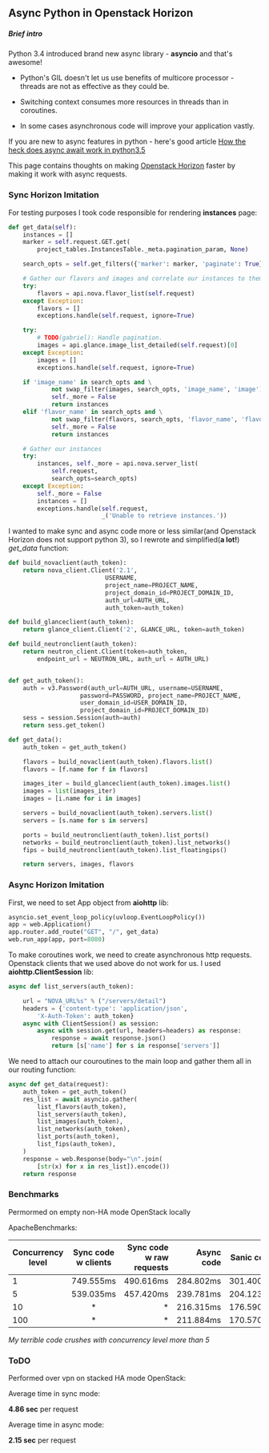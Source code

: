 ## Async Python in Openstack Horizon

##### Brief intro
Python 3.4 introduced brand new async library - **asyncio** and that's awesome!

* Python's GIL doesn't let us use benefits of multicore processor - threads are not as effective as they could be.

* Switching context consumes more resources in threads than in coroutines.

* In some cases asynchronous code will improve your application vastly.

If you are new to async features in python - here's good article [How the heck does async await work in python3.5](https://snarky.ca/how-the-heck-does-async-await-work-in-python-3-5/)

This page contains thoughts on making [Openstack Horizon](https://github.com/openstack/horizon) faster by making it work with async requests.

### Sync Horizon Imitation

For testing purposes I took code responsible for rendering **instances** page:

```python
def get_data(self):
    instances = []
    marker = self.request.GET.get(
        project_tables.InstancesTable._meta.pagination_param, None)

    search_opts = self.get_filters({'marker': marker, 'paginate': True})

    # Gather our flavors and images and correlate our instances to them
    try:
        flavors = api.nova.flavor_list(self.request)
    except Exception:
        flavors = []
        exceptions.handle(self.request, ignore=True)

    try:
        # TODO(gabriel): Handle pagination.
        images = api.glance.image_list_detailed(self.request)[0]
    except Exception:
        images = []
        exceptions.handle(self.request, ignore=True)

    if 'image_name' in search_opts and \
            not swap_filter(images, search_opts, 'image_name', 'image'):
            self._more = False
            return instances
    elif 'flavor_name' in search_opts and \
            not swap_filter(flavors, search_opts, 'flavor_name', 'flavor'):
            self._more = False
            return instances

    # Gather our instances
    try:
        instances, self._more = api.nova.server_list(
            self.request,
            search_opts=search_opts)
    except Exception:
        self._more = False
        instances = []
        exceptions.handle(self.request,
                          _('Unable to retrieve instances.'))
```                              

I wanted to make sync and async code more or less similar(and Openstack Horizon does not support python 3), so I rewrote and simplified(**a lot!**) *get_data* function:

```python
def build_novaclient(auth_token):
    return nova_client.Client('2.1',
                           USERNAME,
                           project_name=PROJECT_NAME,
                           project_domain_id=PROJECT_DOMAIN_ID,
                           auth_url=AUTH_URL,
                           auth_token=auth_token)

def build_glanceclient(auth_token):
    return glance_client.Client('2', GLANCE_URL, token=auth_token)

def build_neutronclient(auth_token):
    return neutron_client.Client(token=auth_token, 
        endpoint_url = NEUTRON_URL, auth_url = AUTH_URL)


def get_auth_token():
    auth = v3.Password(auth_url=AUTH_URL, username=USERNAME,
                    password=PASSWORD, project_name=PROJECT_NAME,
                    user_domain_id=USER_DOMAIN_ID, 
                    project_domain_id=PROJECT_DOMAIN_ID)
    sess = session.Session(auth=auth)
    return sess.get_token()

def get_data():
    auth_token = get_auth_token()

    flavors = build_novaclient(auth_token).flavors.list()
    flavors = [f.name for f in flavors]

    images_iter = build_glanceclient(auth_token).images.list()
    images = list(images_iter)
    images = [i.name for i in images]

    servers = build_novaclient(auth_token).servers.list()
    servers = [s.name for s in servers]

    ports = build_neutronclient(auth_token).list_ports()
    networks = build_neutronclient(auth_token).list_networks()
    fips = build_neutronclient(auth_token).list_floatingips()

    return servers, images, flavors
```

### Async Horizon Imitation

First, we need to set App object from **aiohttp** lib:
```python
asyncio.set_event_loop_policy(uvloop.EventLoopPolicy())
app = web.Application()
app.router.add_route("GET", "/", get_data)
web.run_app(app, port=8080)
```

To make coroutines work, we need to create asynchronous http requests. Openstack clients that we used above do not work for us. I used **aiohttp.ClientSession** lib:

```python
async def list_servers(auth_token):

    url = "NOVA_URL%s" % ("/servers/detail")
    headers = {'content-type': 'application/json', 
        'X-Auth-Token': auth_token}
    async with ClientSession() as session:
        async with session.get(url, headers=headers) as response:
            response = await response.json()
            return [s['name'] for s in response['servers']]
```

We need to attach our couroutines to the main loop and gather them all in our routing function:

```python
async def get_data(request):
    auth_token = get_auth_token()
    res_list = await asyncio.gather(
        list_flavors(auth_token),
        list_servers(auth_token),
        list_images(auth_token),
        list_networks(auth_token),
        list_ports(auth_token),
        list_fips(auth_token),
    )
    response = web.Response(body="\n".join(
        [str(x) for x in res_list]).encode())
    return response
```

### Benchmarks

Permormed on empty non-HA mode OpenStack locally

ApacheBenchmarks:

| Concurrency level   |  Sync code w clients  |  Sync code w raw requests  |  Async code   |  Sanic code |
|---------------------|:---------------------:| --------------------------:|--------------:|------------:|
|          1          |        749.555ms      |          490.616ms         |    284.802ms  |  301.400ms  |
|          5          |        539.035ms      |          457.420ms         |    239.781ms  |  204.123ms  |
|          10         |            *          |              *             |    216.315ms  |  176.590ms  |
|          100        |            *          |              *             |    211.884ms  |  170.570ms  |


*My terrible code crushes with concurrency level more than 5*

### ToDO

Performed over vpn on stacked HA mode OpenStack:

Average time in sync mode:

**4.86 sec** per request

Average time in async mode:

**2.15 sec** per request

